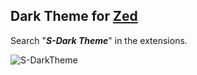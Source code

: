 ## Dark Theme for [Zed](https://github.com/zed-industries/zed)

Search "***S-Dark Theme***" in the extensions.



![S-DarkTheme](https://github.com/sinamombeiny/S-DarkTheme.zed/assets/79528308/4152619c-2f30-4ea3-ad84-633cc5a09b4e)
